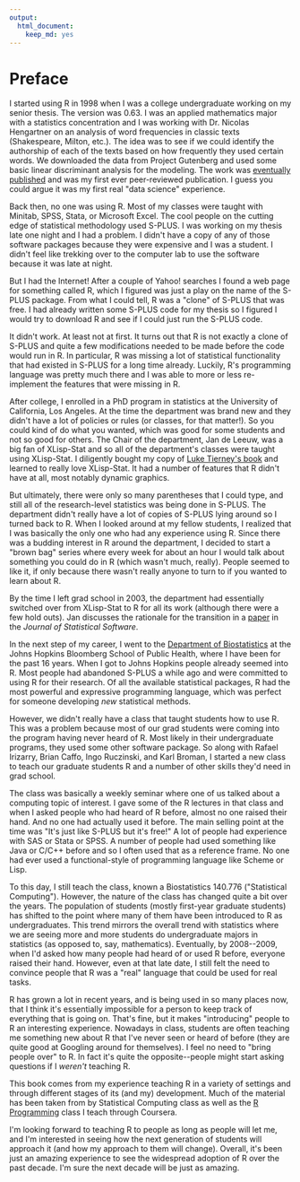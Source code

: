 ```yaml
---
output: 
  html_document: 
    keep_md: yes
---
```

# Preface

I started using R in 1998 when I was a college undergraduate working
on my senior thesis. The version was 0.63. I was an applied
mathematics major with a statistics concentration and I was working
with Dr. Nicolas Hengartner on an analysis of word frequencies in
classic texts (Shakespeare, Milton, etc.). The idea was to see if we
could identify the authorship of each of the texts based on how
frequently they used certain words. We downloaded the data from
Project Gutenberg and used some basic linear discriminant analysis for
the modeling. The work was [eventually
published](http://amstat.tandfonline.com/doi/abs/10.1198/000313002100#.VQGiSELpagE)
and was my first ever peer-reviewed publication. I guess you could
argue it was my first real "data science" experience.

Back then, no one was using R. Most of my classes were taught with
Minitab, SPSS, Stata, or Microsoft Excel. The cool people on the
cutting edge of statistical methodology used S-PLUS. I was working on
my thesis late one night and I had a problem. I didn't have a copy of
any of those software packages because they were expensive and I was a
student. I didn't feel like trekking over to the computer lab to use
the software because it was late at night.

But I had the Internet! After a couple of Yahoo! searches I found a
web page for something called R, which I figured was just a play on
the name of the S-PLUS package. From what I could tell, R was a
"clone" of S-PLUS that was free. I had already written some S-PLUS
code for my thesis so I figured I would try to download R and see if I
could just run the S-PLUS code.

It didn't work. At least not at first. It turns out that R is not
exactly a clone of S-PLUS and quite a few modifications needed to be
made before the code would run in R. In particular, R was missing a
lot of statistical functionality that had existed in S-PLUS for a long
time already. Luckily, R's programming language was pretty much there
and I was able to more or less re-implement the features that were
missing in R.

After college, I enrolled in a PhD program in statistics at the
University of California, Los Angeles. At the time the department was
brand new and they didn't have a lot of policies or rules (or classes,
for that matter!). So you could kind of do what you wanted, which was
good for some students and not so good for others. The Chair of the
department, Jan de Leeuw, was a big fan of XLisp-Stat and so all of
the department's classes were taught using XLisp-Stat. I diligently
bought my copy of [Luke Tierney's
book](http://www.amazon.com/LISP-STAT-Object-Oriented-Environment-Statistical-Probability/dp/0471509167/)
and learned to really love XLisp-Stat. It had a number of features
that R didn't have at all, most notably dynamic graphics.

But ultimately, there were only so many parentheses that I could type,
and still all of the research-level statistics was being done in
S-PLUS. The department didn't really have a lot of copies of S-PLUS
lying around so I turned back to R. When I looked around at my fellow
students, I realized that I was basically the only one who had any
experience using R. Since there was a budding interest in R around the
department, I decided to start a "brown bag" series where every week
for about an hour I would talk about something you could do in R
(which wasn't much, really). People seemed to like it, if only because
there wasn't really anyone to turn to if you wanted to learn about R. 

By the time I left grad school in 2003, the department had essentially
switched over from XLisp-Stat to R for all its work (although there
were a few hold outs). Jan discusses the rationale for the transition
in a [paper](http://www.jstatsoft.org/v13/i07) in the *Journal of
Statistical Software*.



In the next step of my career, I went to the [Department of
Biostatistics](http://www.biostat.jhsph.edu) at the Johns Hopkins
Bloomberg School of Public Health, where I have been for the past 16
years. When I got to Johns Hopkins people already seemed into R. Most
people had abandoned S-PLUS a while ago and were committed to using R
for their research. Of all the available statistical packages, R had
the most powerful and expressive programming language, which was
perfect for someone developing *new* statistical methods.

However, we didn't really have a class that taught students how to use
R. This was a problem because most of our grad students were coming
into the program having never heard of R. Most likely in their
undergraduate programs, they used some other software package. So along
with Rafael Irizarry, Brian Caffo, Ingo Ruczinski, and Karl Broman, I
started a new class to teach our graduate students R and a number of
other skills they'd need in grad school.

The class was basically a weekly seminar where one of us talked about
a computing topic of interest. I gave some of the R lectures in that
class and when I asked people who had heard of R before, almost no one
raised their hand. And no one had actually used it before.  The main
selling point at the time was "It's just like S-PLUS but it's free!"
A lot of people had experience with SAS or Stata or SPSS. A number of
people had used something like Java or C/C++ before and so I often
used that as a reference frame. No one had ever used a functional-style
of programming language like Scheme or Lisp.

To this day, I still teach the class, known a Biostatistics 140.776
("Statistical Computing"). However, the nature of the class has
changed quite a bit over the years. The population of students
(mostly first-year graduate students) has shifted to the point where
many of them have been introduced to R as undergraduates. This trend
mirrors the overall trend with statistics where we are seeing more and
more students do undergraduate majors in statistics (as opposed to,
say, mathematics). Eventually, by 2008--2009, when I'd asked how many
people had heard of or used R before, everyone raised their
hand. However, even at that late date, I still felt the need to
convince people that R was a "real" language that could be used for
real tasks.

R has grown a lot in recent years, and is being used in so many places
now, that I think it's essentially impossible for a person to keep
track of everything that is going on. That's fine, but it makes
"introducing" people to R an interesting experience. Nowadays in
class, students are often teaching me something new about R that I've
never seen or heard of before (they are quite good at Googling around
for themselves). I feel no need to "bring people over" to R. In fact
it's quite the opposite--people might start asking questions if I
*weren't* teaching R.

This book comes from my experience teaching R in a variety of settings
and through different stages of its (and my) development. Much of the
material has been taken from by Statistical Computing class as well
as the [R Programming](https://www.coursera.org/course/rprog) class I
teach through Coursera.

I'm looking forward to teaching R to people as long as people will let
me, and I'm interested in seeing how the next generation of students
will approach it (and how my approach to them will change). Overall,
it's been just an amazing experience to see the widespread adoption of
R over the past decade. I'm sure the next decade will be just as
amazing.

